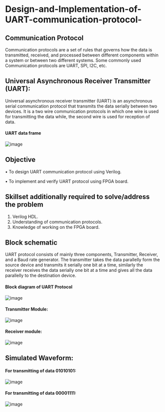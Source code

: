 # Design-and-Implementation-of-UART-communication-protocol-
## Communication Protocol
Communication protocols are a set of rules that governs how the data is transmitted, received, and processed between different components within a system or between two different systems. Some commonly used Communication protocols are UART, SPI, I2C, etc.
## Universal Asynchronous Receiver Transmitter (UART):
Universal asynchronous receiver transmitter (UART) is an asynchronous serial communication protocol that transmits the data serially between two devices. It is a two wire communication protocols in which one wire is used for transmitting the data while, the second wire is used for reception of data.

#### UART data frame
![image](https://github.com/875keshav/Design-and-Implementation-of-UART-communication-protocol-/assets/126338618/4a7f56e2-9937-4347-a956-a6d47f0d1dee)

## Objective
• To design UART communication protocol using Verilog.

• To implement and verify UART protocol using FPGA board.

## Skillset additionally required to solve/address the problem
1. Verilog HDL.
2. Understanding of communication protocols.
3. Knowledge of working on the FPGA board.

## Block schematic
UART protocol consists of mainly three components, Transmitter, Receiver, and a Baud rate generator. The transmitter takes the data parallelly form the source device and transmits it serially one bit at a time, similarly the receiver receives the data serially one bit at a time and gives all the data parallelly to the destination device.


#### Block diagram of UART Protocol
![image](https://github.com/875keshav/Design-and-Implementation-of-UART-communication-protocol-/assets/126338618/5cab96ae-abdb-4d7a-9489-071d94c02e2a)
                                              
#### Transmitter Module:
![image](https://github.com/875keshav/Design-and-Implementation-of-UART-communication-protocol-/assets/126338618/74ebc838-43f5-494a-962a-318977e37754)
                                        
                                                    
#### Receiver module:
![image](https://github.com/875keshav/Design-and-Implementation-of-UART-communication-protocol-/assets/126338618/779a629f-0713-47b3-8b1b-f66395ce2ad6)


## Simulated Waveform:
#### For transmitting of data 01010101:
![image](https://github.com/875keshav/Design-and-Implementation-of-UART-communication-protocol-/assets/126338618/21cd93c6-f1d0-44d7-9de3-4e95c81199f0)


#### For transmitting of data 00001111:
![image](https://github.com/875keshav/Design-and-Implementation-of-UART-communication-protocol-/assets/126338618/d1fa1137-e9d6-4455-a50b-3476604841bc)


